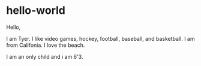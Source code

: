 # hello-world

Hello,

I am Tyer. I like video games, hockey, football, baseball, and basketball.
I am from Califonia. I love the beach.

I am an only child and i am 6'3.
